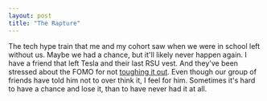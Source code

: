 ```yaml
---
layout: post
title: "The Rapture"
---
```


The tech hype train that me and my cohort saw when we were in school left without us. Maybe we had a chance, but it'll likely never happen again. I have a friend that left Tesla and their last RSU vest. And they've been stressed about the FOMO for not [toughing it out](https://www.youtube.com/watch?v=Q9yTbdsL1aI). Even though our group of friends have told him not to over think it, I feel for him. Sometimes it's hard to have a chance and lose it, than to have never had it at all.
